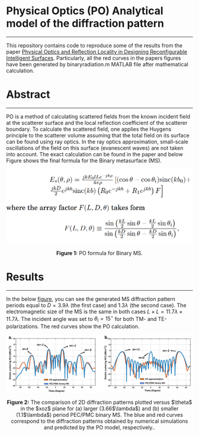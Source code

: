 # Physical Optics (PO) Analytical model of the diffraction pattern
--------------------------------------------------------------------------------
This repository contains code to reproduce some of the results from the paper [Physical Optics and Reflection Locality in Designing Reconfigurable Intelligent Surfaces](<https://ieeexplore.ieee.org/abstract/document/10584092>). Particularly, all the red curves in the papers figures have been generated by binaryradiation.m MATLAB file after mathematical calculation.

# Abstract
--------------------------------------------------------------------------------
PO is a method of calculating scattered fields from the known incident field at the scatterer surface and the local reflection coefficient of the scatterer boundary. To calculate the scattered field, one applies the Huygens principle to the scatterer volume assuming that the total field on its surface can be found using ray optics. In the ray optics approximation, small-scale oscillations of the field on this surface (evanescent waves) are not taken into account. The exact calculation can be found in the paper and below Figure shows the final formula for the Binary metasurface (MS).
<p align="center">
  <img src="https://github.com/Javadio/Physical_Optics_Diffraction/blob/main/fig1.PNG" alt="PO formula for Binary MS" width="600">
</p>

<p align="center"><b>Figure 1:</b> PO formula for Binary MS.</p>

# Results
--------------------------------------------------------------------------------
In the below [figure](https://github.com/Javadio/Physical_Optics_Diffraction/blob/main/fig2.jpg), you can see the generated MS diffraction pattern periods equal to $D=3.9\lambda$ (the first case) and $1.3\lambda$ (the second case). The electromagnetic size of the MS is the same in both cases $L\times L=11.7\lambda  \times 11.7\lambda$. The incident angle was set to ${\theta _i} = {15^{\circ}}$ for both TM- and TE-polarizations. The red curves show the PO calculation.  

<p align="center">
  <img src="https://github.com/Javadio/Physical_Optics_Diffraction/blob/main/fig2.jpg" alt="PO diffraction pattern">
</p>

<p align="center"><b>Figure 2:</b> The comparison of 2D diffraction patterns plotted versus $\theta$ in the $xoz$ plane for (a) larger (3.66$\lambda$) and (b) smaller (1.1$\lambda$) period PEC/PMC binary MS. The blue and red curves correspond to the diffraction patterns obtained by numerical simulations and predicted by the PO model, respectively..</p>
